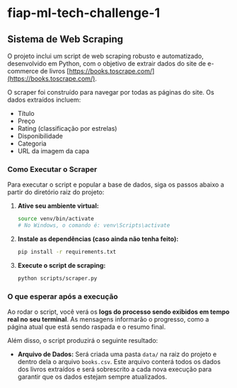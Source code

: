 # fiap-ml-tech-challenge-1

## Sistema de Web Scraping

O projeto inclui um script de web scraping robusto e automatizado, desenvolvido em Python, com o objetivo de extrair dados do site de e-commerce de livros [https://books.toscrape.com/](https://books.toscrape.com/).

O scraper foi construído para navegar por todas as páginas do site. Os dados extraídos incluem: 

* Título
* Preço
* Rating (classificação por estrelas) 
* Disponibilidade
* Categoria
* URL da imagem da capa

### Como Executar o Scraper

Para executar o script e popular a base de dados, siga os passos abaixo a partir do diretório raiz do projeto:

1.  **Ative seu ambiente virtual:**
    ```bash
    source venv/bin/activate
    # No Windows, o comando é: venv\Scripts\activate
    ```

2.  **Instale as dependências (caso ainda não tenha feito):**
    ```bash
    pip install -r requirements.txt
    ```

3.  **Execute o script de scraping:**
    ```bash
    python scripts/scraper.py
    ```

### O que esperar após a execução

Ao rodar o script, você verá os **logs do processo sendo exibidos em tempo real no seu terminal**. As mensagens informarão o progresso, como a página atual que está sendo raspada e o resumo final.

Além disso, o script produzirá o seguinte resultado:

* **Arquivo de Dados:** Será criada uma pasta `data/` na raiz do projeto e dentro dela o arquivo `books.csv`. Este arquivo conterá todos os dados dos livros extraídos e será sobrescrito a cada nova execução para garantir que os dados estejam sempre atualizados.
